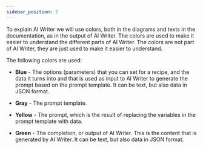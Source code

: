 ```yaml
---
sidebar_position: 2
---
```

To explain AI Writer we will use colors, both in the diagrams and texts in the documentation, as in the output of AI Writer. The colors are used to make it easier to understand the different parts of AI Writer. The colors are not part of AI Writer, they are just used to make it easier to understand.

The following colors are used:

- **Blue** - The options (parameters) that you can set for a recipe, and the data it turns into and that is used as input to AI Writer to generate the prompt based on the prompt template. It can be text, but also data in JSON format.

- **Gray** - The prompt template.

- **Yellow** - The prompt, which is the result of replacing the variables in the prompt template with data.

- **Green** - The completion, or output of AI Writer. This is the content that is generated by AI Writer. It can be text, but also data in JSON format.


